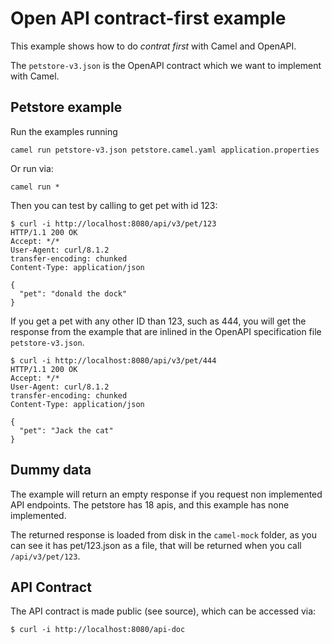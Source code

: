 # Open API contract-first example

This example shows how to do _contrat first_ with Camel and OpenAPI.

The `petstore-v3.json` is the OpenAPI contract which we want to implement with Camel.

## Petstore example

Run the examples running

```
camel run petstore-v3.json petstore.camel.yaml application.properties
```

Or run via:

```
camel run *
```


Then you can test by calling to get pet with id 123:

```
$ curl -i http://localhost:8080/api/v3/pet/123
HTTP/1.1 200 OK
Accept: */*
User-Agent: curl/8.1.2
transfer-encoding: chunked
Content-Type: application/json

{
  "pet": "donald the dock"
}
```

If you get a pet with any other ID than 123, such as 444, you will get the response from the example that are inlined in the OpenAPI specification file `petstore-v3.json`.

```
$ curl -i http://localhost:8080/api/v3/pet/444
HTTP/1.1 200 OK
Accept: */*
User-Agent: curl/8.1.2
transfer-encoding: chunked
Content-Type: application/json

{
  "pet": "Jack the cat"
}
```

## Dummy data

The example will return an empty response if you request non implemented API endpoints.
The petstore has 18 apis, and this example has none implemented.

The returned response is loaded from disk in the `camel-mock` folder, as you can see it has pet/123.json as a file,
that will be returned when you call `/api/v3/pet/123`.

## API Contract

The API contract is made public (see source), which can be accessed via:

```
$ curl -i http://localhost:8080/api-doc
```

